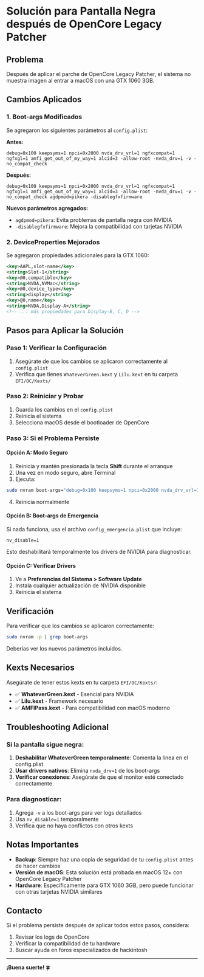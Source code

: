 # Solución para Pantalla Negra después de OpenCore Legacy Patcher

## Problema
Después de aplicar el parche de OpenCore Legacy Patcher, el sistema no muestra imagen al entrar a macOS con una GTX 1060 3GB.

## Cambios Aplicados

### 1. Boot-args Modificados
Se agregaron los siguientes parámetros al `config.plist`:

**Antes:**
```
debug=0x100 keepsyms=1 npci=0x2000 nvda_drv_vrl=1 ngfxcompat=1 ngfxgl=1 amfi_get_out_of_my_way=1 alcid=3 -allow-root -nvda_drv=1 -v -no_compat_check
```

**Después:**
```
debug=0x100 keepsyms=1 npci=0x2000 nvda_drv_vrl=1 ngfxcompat=1 ngfxgl=1 amfi_get_out_of_my_way=1 alcid=3 -allow-root -nvda_drv=1 -v -no_compat_check agdpmod=pikera -disablegfxfirmware
```

**Nuevos parámetros agregados:**
- `agdpmod=pikera`: Evita problemas de pantalla negra con NVIDIA
- `-disablegfxfirmware`: Mejora la compatibilidad con tarjetas NVIDIA

### 2. DeviceProperties Mejorados
Se agregaron propiedades adicionales para la GTX 1060:

```xml
<key>AAPL,slot-name</key>
<string>Slot-1</string>
<key>@0,compatible</key>
<string>NVDA,NVMac</string>
<key>@0,device_type</key>
<string>display</string>
<key>@0,name</key>
<string>NVDA,Display-A</string>
<!-- ... más propiedades para Display-B, C, D -->
```

## Pasos para Aplicar la Solución

### Paso 1: Verificar la Configuración
1. Asegúrate de que los cambios se aplicaron correctamente al `config.plist`
2. Verifica que tienes `WhateverGreen.kext` y `Lilu.kext` en tu carpeta `EFI/OC/Kexts/`

### Paso 2: Reiniciar y Probar
1. Guarda los cambios en el `config.plist`
2. Reinicia el sistema
3. Selecciona macOS desde el bootloader de OpenCore

### Paso 3: Si el Problema Persiste

#### Opción A: Modo Seguro
1. Reinicia y mantén presionada la tecla **Shift** durante el arranque
2. Una vez en modo seguro, abre Terminal
3. Ejecuta:
```bash
sudo nvram boot-args="debug=0x100 keepsyms=1 npci=0x2000 nvda_drv_vrl=1 ngfxcompat=1 ngfxgl=1 amfi_get_out_of_my_way=1 alcid=3 -allow-root -nvda_drv=1 -v -no_compat_check agdpmod=pikera -disablegfxfirmware"
```
4. Reinicia normalmente

#### Opción B: Boot-args de Emergencia
Si nada funciona, usa el archivo `config_emergencia.plist` que incluye:
```
nv_disable=1
```
Esto deshabilitará temporalmente los drivers de NVIDIA para diagnosticar.

#### Opción C: Verificar Drivers
1. Ve a **Preferencias del Sistema > Software Update**
2. Instala cualquier actualización de NVIDIA disponible
3. Reinicia el sistema

## Verificación

Para verificar que los cambios se aplicaron correctamente:

```bash
sudo nvram -p | grep boot-args
```

Deberías ver los nuevos parámetros incluidos.

## Kexts Necesarios

Asegúrate de tener estos kexts en tu carpeta `EFI/OC/Kexts/`:

- ✅ **WhateverGreen.kext** - Esencial para NVIDIA
- ✅ **Lilu.kext** - Framework necesario
- ✅ **AMFIPass.kext** - Para compatibilidad con macOS moderno

## Troubleshooting Adicional

### Si la pantalla sigue negra:
1. **Deshabilitar WhateverGreen temporalmente**: Comenta la línea en el config.plist
2. **Usar drivers nativos**: Elimina `nvda_drv=1` de los boot-args
3. **Verificar conexiones**: Asegúrate de que el monitor esté conectado correctamente

### Para diagnosticar:
1. Agrega `-v` a los boot-args para ver logs detallados
2. Usa `nv_disable=1` temporalmente
3. Verifica que no haya conflictos con otros kexts

## Notas Importantes

- **Backup**: Siempre haz una copia de seguridad de tu `config.plist` antes de hacer cambios
- **Versión de macOS**: Esta solución está probada en macOS 12+ con OpenCore Legacy Patcher
- **Hardware**: Específicamente para GTX 1060 3GB, pero puede funcionar con otras tarjetas NVIDIA similares

## Contacto

Si el problema persiste después de aplicar todos estos pasos, considera:
1. Revisar los logs de OpenCore
2. Verificar la compatibilidad de tu hardware
3. Buscar ayuda en foros especializados de hackintosh

---

**¡Buena suerte!** 🍀